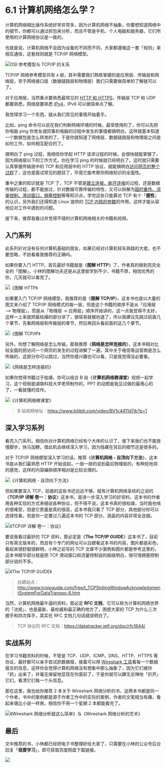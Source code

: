 # 6.1 计算机网络怎么学？

计算机网络相比操作系统好学非常多，因为计算机网络不抽象，你要想知道网络中的细节，你都可以通过抓包来分析，而且不管是手机、个人电脑和服务器，它们所使用的计算网络协议是一致的。

也就是说，计算机网络不会因为设备的不同而不同，大家都遵循这一套「规则」来相互通信，这套规则就是 TCP/IP 网络模型。

![OSI 参考模型与 TCP/IP 的关系](https://cdn.jsdelivr.net/gh/xiaolincoder/ImageHost2/%E8%AE%A1%E7%AE%97%E6%9C%BA%E7%BD%91%E7%BB%9C/TCP-%E4%B8%89%E6%AC%A1%E6%8F%A1%E6%89%8B%E5%92%8C%E5%9B%9B%E6%AC%A1%E6%8C%A5%E6%89%8B/7.jpg)

TCP/IP 网络参考模型共有 `4` 层，其中需要我们熟练掌握的是应用层、传输层和网络层，至于网络接口层（数据链路层和物理层）我们只需要做简单的了解就可以了。

对于应用层，当然重点要熟悉最常见的 [HTTP 和 HTTPS](https://mp.weixin.qq.com/s/bUy220-ect00N4gnO0697A)，传输层 TCP 和 UDP 都要熟悉，网络层要熟悉 [IPv4](https://mp.weixin.qq.com/s/bUy220-ect00N4gnO0697A)，IPv6 可以做简单点了解。


我觉得学习一个东西，就从我们常见的事情开始着手。

比如，ping 命令可以说在我们判断网络环境的时候，最常使用的了，你可以先把你电脑 ping 你舍友或同事的电脑的过程中发生的事情都搞明白，这样就基本知道一个数据包是怎么转发的了，于是你就知道了网络层、数据链路层和物理层之间是如何工作，如何相互配合的了。


搞明白了 ping 过程，我相信你学起 HTTP 请求过程的时候，会很快就能掌握了，因为网络层以下的工作方式，你在学习 ping 的时候就已经明白了，这时就只需要认真掌握传输层中的 TCP 和应用层中的 HTTP 协议，就能搞明白[访问网页的整个过程](https://mp.weixin.qq.com/s/iSZp41SRmh5b2bXIvzemIw)了，这也是面试常见的题目了，毕竟它能考察你网络知识的全面性。

重中之重的知识就是 TCP 了，TCP 不管是[建立连接、断开连接](https://mp.weixin.qq.com/s/tH8RFmjrveOmgLvk9hmrkw)的过程，还是数据传输的过程，都不能放过，针对数据可靠传输的特性，又可以拆解为[超时重传、流量控制、滑动窗口、拥塞控制](https://mp.weixin.qq.com/s/Tc09ovdNacOtnMOMeRc_uA)等等知识点，学完这些只能算对 TCP 有个「**感性**」的认识，另外我们还得知道 Linux 提供的 [TCP 内核的参数](https://mp.weixin.qq.com/s/fjnChU3MKNc_x-Wk7evLhg)的作用，这样才能从容地应对工作中遇到的问题。

接下来，推荐我看过并觉得不错的计算机网络相关的书籍和视频。

## 入门系列

此系列针对没有任何计算机基础的朋友，如果已经对计算机轻车熟路的大佬，也不要忽略，不妨看看我推荐的正确吗。

如果你要入门 HTTP，首先最好书籍就是《**图解 HTTP**》了，作者真的做到完完全全的「图解」，小林的图解功夫还是从这里偷学到不少，书籍不厚，相信优秀的你，几天就可以看完了。

![《图解 HTTP》](https://cdn.jsdelivr.net/gh/xiaolincoder/ImageHost2/其他/图解HTTP.jpg)


如果要入门 TCP/IP 网络模型，我推荐的是《**图解 TCP/IP**》，这本书也是以大量的图文来介绍了 TCP/IP 网络模式的每一层，但是这个书籍的顺序不是从「应用层 —> 物理层」，而是从「物理层 -> 应用层」顺序开始讲的，这一点我觉得不太好，这样一上来就把最枯燥的部分讲了，很容易就被劝退了，所以我建议先跳过前面几个章节，先看网络层和传输层的章节，然后再回头看前面的这几个章节。

![《图解 TCP/IP》](https://cdn.jsdelivr.net/gh/xiaolincoder/ImageHost2/%E5%85%B6%E4%BB%96/%E5%9B%BE%E8%A7%A3TCPIP.png)



另外，你想了解网络是怎么传输，那我推荐《**网络是怎样连接的**》，这本书相对比较全面的把访问一个网页的发生的过程讲解了一遍，其中关于电信等运营商是怎么传输的，这部分你可以跳过，当然你感兴趣也可以看，只是我觉得没必要看。



![《网络是怎样连接的》](https://cdn.jsdelivr.net/gh/xiaolincoder/ImageHost2/%E5%85%B6%E4%BB%96/%E7%BD%91%E7%BB%9C%E6%98%AF%E6%80%8E%E4%B9%88%E8%BF%9E%E6%8E%A5%E7%9A%84.png)


如果你觉得书籍过于枯燥，你可以结合 B 站《**计算机网络微课堂**》视频一起学习，这个视频是湖南科技大学老师制作的，PPT 的动图是我见过做的最用心的了，一看就懂的佳作。

![《计算机网络微课堂》](https://cdn.jsdelivr.net/gh/xiaolincoder/ImageHost2/其他/计算机网络微课堂.png)


> B 站视频地址：https://www.bilibili.com/video/BV1c4411d7jb?p=1



## 深入学习系列

看完入门系列，相信你对计算机网络已经有个大体的认识了，接下来我们也不能放慢脚步，快马加鞭，借此机会继续深入学习，因为隐藏在背后的细节还是很多的。

对于 TCP/IP 网络模型深入学习的话，推荐《**计算机网络 - 自顶向下方法**》，这本书是从我们最熟悉 HTTP 开始说起，一层一层的说到最后物理层的，有种挖地洞的感觉，这样的内容编排顺序相对是比较合理的。

![《计算机网络 - 自顶向下方法》](https://cdn.jsdelivr.net/gh/xiaolincoder/ImageHost2/其他/计算机网络自定向下.png)



但如果要深入 TCP，前面的这些书还远远不够，赋有计算机网络圣经的之说的《**TCP/IP 详解 卷一：协议**》这本书，是进一步深入学习的好资料，这本书的作者用各种实验的方式来细说各种协议，但不得不说，这本书真的很枯燥，当时我也啃的很难受，但是它质量是真的很高，这本书我只看了 TCP 部分，其他部分你可以选择性看，但是你一定要过几遍这本书的 TCP 部分，涵盖的内容非常全且细。


![《TCP/IP 详解 卷一：协议》](https://cdn.jsdelivr.net/gh/xiaolincoder/ImageHost2/%E5%85%B6%E4%BB%96/TCPIP%E5%8D%8F%E8%AE%AE%E8%AF%A6%E8%A7%A3.png)


要说我看过最好的 TCP 资料，那必定是《**The TCP/IP GUIDE**》这本书了，目前只有英文版本的，而且有个专门的网址可以白嫖看这本书的内容，图片都是彩色，看起来很舒服很鲜明，小林之前写的 TCP 文章不少案例和图片都是参考这里的，这本书精华部分就是把 TCP 滑动窗口和流量控制说的超级明白，很可惜拥塞控制部分说的不多。

![《The TCP/IP GUIDE》](https://cdn.jsdelivr.net/gh/xiaolincoder/ImageHost2/%E5%85%B6%E4%BB%96/TCPIP%20GUIDE.png)



> 白嫖站点：http://www.tcpipguide.com/free/t_TCPSlidingWindowAcknowledgmentSystemForDataTranspo-6.htm



当然，计算机网络最牛逼的资料，那必定 **RFC 文档**，它可以称为计算机网络世界的「法规」，也是最新、最权威和最正确的地方了，困惑大家的 TCP 为什么三次握手和四次挥手，其实在 RFC 文档几句话就说明白了。

> TCP 协议的 RFC 文档：https://datatracker.ietf.org/doc/rfc1644/


## 实战系列


在学习书籍资料的时候，不管是 TCP、UDP、ICMP、DNS、HTTP、HTTPS 等协议，最好都可以亲手尝试抓数据报，接着可以用 [Wireshark 工具](https://mp.weixin.qq.com/s/bHZ2_hgNQTKFZpWMCfUH9A)看每一个数据报文的信息，这样你会觉得计算机网络没有想象中那么抽象了，因为它们被你「抓」出来了，并毫无保留地显现在你面前了，于是你就可以肆无忌惮地「扒开」它们，看清它们每一个头信息。

那在这里，我也给你推荐 2 本关于 Wireshark 网络分析的书，这两本书都是同一个作者，书中的案例都是源于作者工作中的实际的案例，作者的文笔相当有趣，看起来堪比小说一样爽，相信你不用一个星期 2 本都能看完了。

![《Wireshark 网络分析就这么简单》与《Wireshark 网络分析的艺术》](https://cdn.jsdelivr.net/gh/xiaolincoder/ImageHost2/其他/wireshark书.png)

## 最后

文中推荐的书，小林都已经把电子书整理好给大家了，只需要在小林的公众号后台回复「**我要学习**」，即可获取百度网盘下载链接。

![](https://cdn.jsdelivr.net/gh/xiaolincoder/ImageHost2/%E5%85%B6%E4%BB%96/%E5%85%AC%E4%BC%97%E5%8F%B7%E4%BB%8B%E7%BB%8D.png)